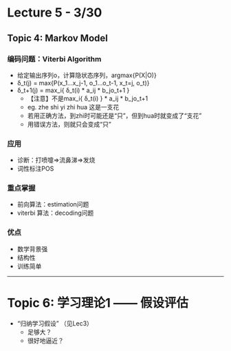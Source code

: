 # Lecture 5 - 3/30

## Topic 4: Markov Model

### 编码问题：Viterbi Algorithm

- 给定输出序列o，计算隐状态序列，argmax{P(X|O)}
- δ_t(j) = max{P(x_1...x_j-1, o_1...o_t-1, x_t=j, o_t)}
- δ_t+1(j) = max_i{ δ_t(i) * a_ij * b_jo_t+1 }
    - 【注意】不是max_i{ δ_t(i) } * a_ij * b_jo_t+1
    - eg. zhe shi yi zhi hua 这是一支花
    - 若用正确方法，到zhi时可能还是“只”，但到hua时就变成了“支花”
    - 用错误方法，则就只会变成“只”

### 应用

- 诊断：打喷嚏=>流鼻涕=>发烧
- 词性标注POS

### 重点掌握

- 前向算法：estimation问题
- viterbi 算法：decoding问题

### 优点

- 数学背景强
- 结构性
- 训练简单

----

# Topic 6: 学习理论1 —— 假设评估

- “归纳学习假设” （见Lec3）
    - 足够大？
    - 很好地逼近？